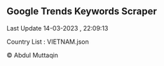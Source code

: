 

## Google Trends Keywords Scraper 
 
Last Update 14-03-2023 , 22:09:13

Country List :
VIETNAM.json



© Abdul Muttaqin 
